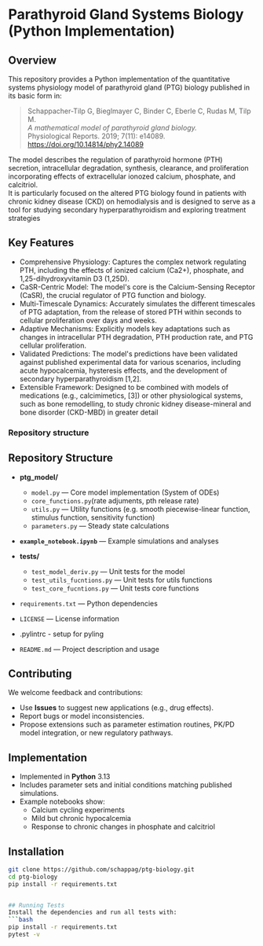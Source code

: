 # Parathyroid Gland Systems Biology (Python Implementation)

## Overview
This repository provides a Python implementation of the quantitative systems physiology model of parathyroid gland (PTG) biology published in its basic form in:

> Schappacher-Tilp G, Bieglmayer C, Binder C, Eberle C, Rudas M, Tilp M.  
> *A mathematical model of parathyroid gland biology.*  
> Physiological Reports. 2019; 7(11): e14089. https://doi.org/10.14814/phy2.14089
> 
The model describes the regulation of parathyroid hormone (PTH) secretion, intracellular degradation, synthesis, clearance, and proliferation incorporating effects of extracellular ionozed calcium, phosphate, and calcitriol.  
 It is particularly focused on the altered PTG biology found in patients with chronic kidney disease (CKD) on hemodialysis and is designed to serve as a tool for studying secondary hyperparathyroidism and exploring treatment strategies

## Key Features
- Comprehensive Physiology: Captures the complex network regulating PTH, including the effects of ionized calcium (Ca2+), phosphate, and 1,25-dihydroxyvitamin D3 (1,25D).
- CaSR-Centric Model: The model's core is the Calcium-Sensing Receptor (CaSR), the crucial regulator of PTG function and biology.
- Multi-Timescale Dynamics: Accurately simulates the different timescales of PTG adaptation, from the release of stored PTH within seconds to cellular proliferation over days and weeks.
- Adaptive Mechanisms: Explicitly models key adaptations such as changes in intracellular PTH degradation, PTH production rate, and PTG cellular proliferation.
- Validated Predictions: The model's predictions have been validated against published experimental data for various scenarios, including acute hypocalcemia, hysteresis effects, and the development of secondary hyperparathyroidism [1,2].
- Extensible Framework: Designed to be combined with models of medications (e.g., calcimimetics, [3]) or other physiological systems, such as bone remodelling, to study chronic kidney disease-mineral and bone disorder (CKD-MBD) in greater detail

### Repository structure

## Repository Structure

- **ptg_model/**
  - `model.py` — Core model implementation (System of ODEs)
  - `core_functions.py`(rate adjuments, pth release rate)
  - `utils.py` — Utility functions (e.g. smooth piecewise-linear function, stimulus function, sensitivity function)  
  - `parameters.py` — Steady state calculations

- **`example_notebook.ipynb`** — Example simulations and analyses  

- **tests/**
  - `test_model_deriv.py` — Unit tests for the model
  - `test_utils_fucntions.py` — Unit tests for utils functions
  - `test_core_fucntions.py` — Unit tests core functions

- `requirements.txt` — Python dependencies  

- `LICENSE` — License information
- .pylintrc - setup for pyling
- `README.md` — Project description and usage

## Contributing
We welcome feedback and contributions:  
- Use **Issues** to suggest new applications (e.g., drug effects).  
- Report bugs or model inconsistencies.  
- Propose extensions such as parameter estimation routines, PK/PD model integration, or new regulatory pathways.  

## Implementation
- Implemented in **Python** 3.13
- Includes parameter sets and initial conditions matching published simulations.  
- Example notebooks show:  
  - Calcium cycling experiments  
  - Mild but chronic hypocalcemia  
  - Response to chronic changes in phosphate and calcitriol

## Installation
```bash
git clone https://github.com/schappag/ptg-biology.git
cd ptg-biology
pip install -r requirements.txt


## Running Tests
Install the dependencies and run all tests with:
```bash
pip install -r requirements.txt
pytest -v



